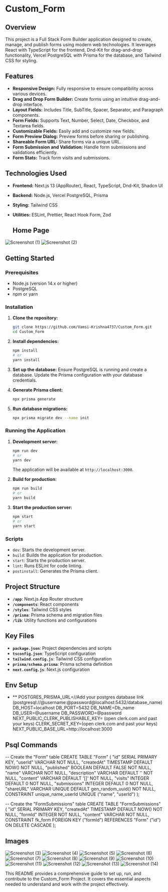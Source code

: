 # Custom_Form

## Overview

This project is a Full Stack Form Builder application designed to create, manage, and publish forms using modern web technologies. It leverages React with TypeScript for the frontend, Dnd-Kit for drag-and-drop functionality, Vercel PostgreSQL with Prisma for the database, and Tailwind CSS for styling.

## Features

- **Responsive Design:** Fully responsive to ensure compatibility across various devices.
- **Drag and Drop Form Builder:** Create forms using an intuitive drag-and-drop interface.
- **Layout Fields:** Includes Title, SubTitle, Spacer, Separator, and Paragraph components.
- **Form Fields:** Supports Text, Number, Select, Date, Checkbox, and Textarea fields.
- **Customizable Fields:** Easily add and customize new fields.
- **Form Preview Dialog:** Preview forms before sharing or publishing.
- **Shareable Form URL:** Share forms via a unique URL.
- **Form Submission and Validation:** Handle form submissions and validations efficiently.
- **Form Stats:** Track form visits and submissions.

## Technologies Used

- **Frontend:** Next.js 13 (AppRouter), React, TypeScript, Dnd-Kit, Shadcn UI
- **Backend:** Node.js, Vercel PostgreSQL, Prisma
- **Styling:** Tailwind CSS
- **Utilities:** ESLint, Prettier, React Hook Form, Zod

  ## Home Page


![Screenshot (1)](https://github.com/user-attachments/assets/84878a20-3370-4212-b383-dc456b5feded)
![Screenshot (2)](https://github.com/user-attachments/assets/ca490b51-bc55-4fd3-8f1e-ad8a7888b03a)

## Getting Started

### Prerequisites

- Node.js (version 14.x or higher)
- PostgreSQL
- npm or yarn

### Installation

1. **Clone the repository:**
   ```sh
   git clone https://github.com/Vamsi-Krishna4737/Custom_Form.git
   cd Custom_Form
   ```

2. **Install dependencies:**
   ```sh
   npm install
   # or
   yarn install
   ```

3. **Set up the database:**
   Ensure PostgreSQL is running and create a database. Update the Prisma configuration with your database credentials.

4. **Generate Prisma client:**
   ```sh
   npx prisma generate
   ```

5. **Run database migrations:**
   ```sh
   npx prisma migrate dev --name init
   ```

### Running the Application

1. **Development server:**
   ```sh
   npm run dev
   # or
   yarn dev
   ```
   The application will be available at `http://localhost:3000`.

2. **Build for production:**
   ```sh
   npm run build
   # or
   yarn build
   ```

3. **Start the production server:**
   ```sh
   npm start
   # or
   yarn start
   ```

### Scripts

- `dev`: Starts the development server.
- `build`: Builds the application for production.
- `start`: Starts the production server.
- `lint`: Runs ESLint for code linting.
- `postinstall`: Generates the Prisma client.

## Project Structure

- **`/app`**: Next.js App Router structure
- **`/components`**: React components
- **`/styles`**: Tailwind CSS styles
- **`/prisma`**: Prisma schema and migration files
- **`/lib`**: Utility functions and configurations

## Key Files

- **`package.json`**: Project dependencies and scripts
- **`tsconfig.json`**: TypeScript configuration
- **`tailwind.config.js`**: Tailwind CSS configuration
- **`prisma/schema.prisma`**: Prisma schema definition
- **`next.config.js`**: Next.js configuration

## Env Setup

- ** POSTGRES_PRISMA_URL=//Add your postgres database link (postgresql://@username:@password@localhost:5432/database_name)
DB_HOST=localhost
DB_PORT=5432
DB_NAME=Db_name
DB_USER=@username
DB_PASSWORD=@password
NEXT_PUBLIC_CLERK_PUBLISHABLE_KEY= (open clerk.com and past your keys)
CLERK_SECRET_KEY=(open clerk.com and past your keys)
NEXT_PUBLIC_BASE_URL=http://localhost:3000


## Psql Commands

-- Create the "Form" table
CREATE TABLE "Form" (
    "id" SERIAL PRIMARY KEY,
    "userId" VARCHAR NOT NULL,
    "createdAt" TIMESTAMP DEFAULT NOW() NOT NULL,
    "published" BOOLEAN DEFAULT FALSE NOT NULL,
    "name" VARCHAR NOT NULL,
    "description" VARCHAR DEFAULT '' NOT NULL,
    "content" VARCHAR DEFAULT '[]' NOT NULL,
    "visits" INTEGER DEFAULT 0 NOT NULL,
    "submissions" INTEGER DEFAULT 0 NOT NULL,
    "shareURL" VARCHAR UNIQUE DEFAULT gen_random_uuid() NOT NULL,
    CONSTRAINT unique_name_userId UNIQUE ("name", "userId")
);

-- Create the "FormSubmissions" table
CREATE TABLE "FormSubmissions" (
    "id" SERIAL PRIMARY KEY,
    "createdAt" TIMESTAMP DEFAULT NOW() NOT NULL,
    "formId" INTEGER NOT NULL,
    "content" VARCHAR NOT NULL,
    CONSTRAINT fk_form FOREIGN KEY ("formId") REFERENCES "Form" ("id") ON DELETE CASCADE
);

## Images

![Screenshot (3)](https://github.com/user-attachments/assets/14ae1ab4-1430-4b06-a3b3-bda2069c94ba)
![Screenshot (4)](https://github.com/user-attachments/assets/6cfe88b0-0843-4a24-9317-cb99175f3d04)
![Screenshot (5)](https://github.com/user-attachments/assets/cc1b9fb1-d650-4b56-80b4-8fdcf6a09efa)
![Screenshot (6)](https://github.com/user-attachments/assets/bf9c42f0-f12e-4b7c-9f96-23adb76682c1)
![Screenshot (7)](https://github.com/user-attachments/assets/3475a780-5c91-4ebd-aad2-0e8a1ba41a80)
![Screenshot (8)](https://github.com/user-attachments/assets/bc0d5c48-8a51-425d-b1f7-805ccde8f1b7)
![Screenshot (9)](https://github.com/user-attachments/assets/aacb6fb9-7e0f-4b28-ad16-6fbf643f03f6)
![Screenshot (10)](https://github.com/user-attachments/assets/87ea836f-6604-4fb3-ad22-fe15833d7eef)
![Screenshot (11)](https://github.com/user-attachments/assets/39b2ab3c-8555-4d63-b3b6-a38449487214)
![Screenshot (12)](https://github.com/user-attachments/assets/a9ca5599-2ead-4518-b884-b94065be70a7)
![Screenshot (13)](https://github.com/user-attachments/assets/beeb8ad8-bc8e-4b87-b405-5d057bf21196)
![Screenshot (14)](https://github.com/user-attachments/assets/fc8b79db-4b32-4b27-a1e6-1fe7e39957b9)




This README provides a comprehensive guide to set up, run, and contribute to the Custom_Form Project. It covers the essential aspects needed to understand and work with the project effectively.
